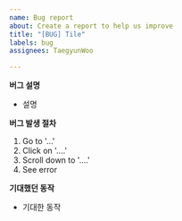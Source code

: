 ```yaml
---
name: Bug report
about: Create a report to help us improve
title: "[BUG] Tile"
labels: bug
assignees: TaegyunWoo

---
```


**버그 설명**
- 설명

**버그 발생 절차**
1. Go to '...'
2. Click on '....'
3. Scroll down to '....'
4. See error

**기대했던 동작**
- 기대한 동작
